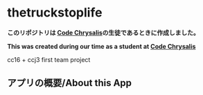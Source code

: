 # thetruckstoplife

**このリポジトリは [Code Chrysalis](https://www.codechrysalis.io/)の生徒であるときに作成しました。**
<br />

**This was created during our time as a student at [Code Chrysalis](https://www.codechrysalis.io/)**

cc16 + ccj3 first team project

## アプリの概要/About this App  
